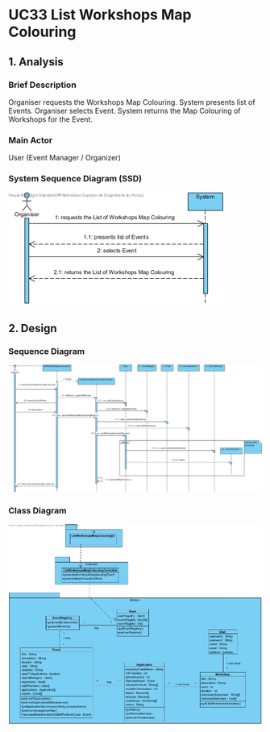 # **UC33 List Workshops Map Colouring**

## **1. Analysis**

### Brief Description

Organiser requests the Workshops Map Colouring. System presents list of Events. Organiser selects Event. System returns the Map Colouring of Workshops for the Event.

### Main Actor

User (Event Manager / Organizer)

### System Sequence Diagram (SSD)

![UC33-SSD.jpg](UC33-SSD.jpg)

## **2. Design**

### Sequence Diagram

![UC33-Design-Sequence.jpg](UC33-Design-Sequence.jpg)

### Class Diagram

![UC33-Design-Class.jpg](UC33-Design-Class.jpg)